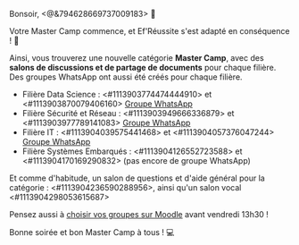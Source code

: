 Bonsoir, <@&794628669737009183> :wave:

Votre Master Camp commence, et Ef'Réussite s'est adapté en conséquence ! :tada:

Ainsi, vous trouverez une nouvelle catégorie **Master Camp**, avec des **salons de discussions et de partage de documents** pour chaque filière. Des groupes WhatsApp ont aussi été créés pour chaque filière.

- Filière Data Science : <#1113903774474444910> et <#1113903870079406160> [Groupe WhatsApp](%SECRET_WHATSAPP_DATA_SCIENCE%)
- Filière Sécurité et Réseau : <#1113903949666336879> et <#1113903977789141083> [Groupe WhatsApp](%SECRET_WHATSAPP_SECURITE_RESEAU%)
- Filière IT : <#1113904039575441468> et <#1113904057376047244> [Groupe WhatsApp](%SECRET_WHATSAPP_IT%)
- Filière Systèmes Embarqués : <#1113904126552723588> et <#1113904170169290832> (pas encore de groupe WhatsApp)

Et comme d'habitude, un salon de questions et d'aide général pour la catégorie : <#1113904236590288956>, ainsi qu'un salon vocal <#1113904298053615687>

Pensez aussi à [choisir vos groupes sur Moodle](https://moodle.myefrei.fr/course/view.php?id=11595#section-2) avant vendredi 13h30 !

Bonne soirée et bon Master Camp à tous ! :computer:

